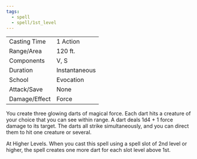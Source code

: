 ```yaml
---
tags:
  - spell
  - spell/1st_level
---
```


|               |               |
| ------------- | ------------- |
| Casting Time  | 1 Action      |
| Range/Area    | 120 ft.       |
| Components    | V, S          |
| Duration      | Instantaneous |
| School        | Evocation     |
| Attack/Save   | None          |
| Damage/Effect | Force         |

You create three glowing darts of magical force. Each dart hits a creature of your choice that you can see within range. A dart deals 1d4 + 1 force damage to its target. The darts all strike simultaneously, and you can direct them to hit one creature or several.

At Higher Levels. When you cast this spell using a spell slot of 2nd level or higher, the spell creates one more dart for each slot level above 1st.